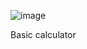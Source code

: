 ![image](https://github.com/user-attachments/assets/7084f098-3281-4371-b8f8-9755fe8464d7)

Basic calculator
